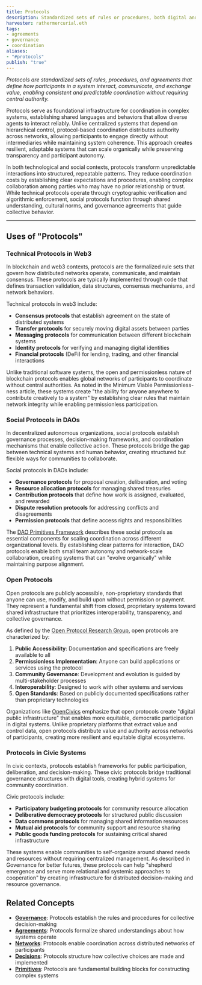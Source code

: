 ```yaml
---
title: Protocols
description: Standardized sets of rules or procedures, both digital and social, that enable coordination, communication, and reliable interaction among participants in decentralized systems.
harvester: rathermercurial.eth 
tags:
- agreements
- governance
- coordination
aliases:
- "#protocols"
publish: "true"
---
```


_Protocols are standardized sets of rules, procedures, and agreements that define how participants in a system interact, communicate, and exchange value, enabling consistent and predictable coordination without requiring central authority._

Protocols serve as foundational infrastructure for coordination in complex systems, establishing shared languages and behaviors that allow diverse agents to interact reliably. Unlike centralized systems that depend on hierarchical control, protocol-based coordination distributes authority across networks, allowing participants to engage directly without intermediaries while maintaining system coherence. This approach creates resilient, adaptable systems that can scale organically while preserving transparency and participant autonomy.

In both technological and social contexts, protocols transform unpredictable interactions into structured, repeatable patterns. They reduce coordination costs by establishing clear expectations and procedures, enabling complex collaboration among parties who may have no prior relationship or trust. While technical protocols operate through cryptographic verification and algorithmic enforcement, social protocols function through shared understanding, cultural norms, and governance agreements that guide collective behavior.

---

## Uses of "Protocols"

### Technical Protocols in Web3

In blockchain and web3 contexts, protocols are the formalized rule sets that govern how distributed networks operate, communicate, and maintain consensus. These protocols are typically implemented through code that defines transaction validation, data structures, consensus mechanisms, and network behaviors.

Technical protocols in web3 include:

- **Consensus protocols** that establish agreement on the state of distributed systems
- **Transfer protocols** for securely moving digital assets between parties
- **Messaging protocols** for communication between different blockchain systems
- **Identity protocols** for verifying and managing digital identities
- **Financial protocols** (DeFi) for lending, trading, and other financial interactions

Unlike traditional software systems, the open and permissionless nature of blockchain protocols enables global networks of participants to coordinate without central authorities. As noted in the Minimum Viable Permissionless-ness article, these systems create "the ability for anyone anywhere to contribute creatively to a system" by establishing clear rules that maintain network integrity while enabling permissionless participation.

### Social Protocols in DAOs

In decentralized autonomous organizations, social protocols establish governance processes, decision-making frameworks, and coordination mechanisms that enable collective action. These protocols bridge the gap between technical systems and human behavior, creating structured but flexible ways for communities to collaborate.

Social protocols in DAOs include:

- **Governance protocols** for proposal creation, deliberation, and voting
- **Resource allocation protocols** for managing shared treasuries
- **Contribution protocols** that define how work is assigned, evaluated, and rewarded
- **Dispute resolution protocols** for addressing conflicts and disagreements
- **Permission protocols** that define access rights and responsibilities

The [DAO Primitives Framework](artifacts/guides/dao-primitives-framework/index.md) describes these social protocols as essential components for scaling coordination across different organizational levels. By establishing clear patterns for interaction, DAO protocols enable both small team autonomy and network-scale collaboration, creating systems that can "evolve organically" while maintaining purpose alignment.

### Open Protocols

Open protocols are publicly accessible, non-proprietary standards that anyone can use, modify, and build upon without permission or payment. They represent a fundamental shift from closed, proprietary systems toward shared infrastructure that prioritizes interoperability, transparency, and collective governance.

As defined by the [Open Protocol Research Group](https://mirror.xyz/openprotocolresearch.eth), open protocols are characterized by:

1. **Public Accessibility**: Documentation and specifications are freely available to all
2. **Permissionless Implementation**: Anyone can build applications or services using the protocol
3. **Community Governance**: Development and evolution is guided by multi-stakeholder processes
4. **Interoperability**: Designed to work with other systems and services
5. **Open Standards**: Based on publicly documented specifications rather than proprietary technologies

Organizations like [OpenCivics](https://www.opencivics.co/) emphasize that open protocols create "digital public infrastructure" that enables more equitable, democratic participation in digital systems. Unlike proprietary platforms that extract value and control data, open protocols distribute value and authority across networks of participants, creating more resilient and equitable digital ecosystems.

### Protocols in Civic Systems

In civic contexts, protocols establish frameworks for public participation, deliberation, and decision-making. These civic protocols bridge traditional governance structures with digital tools, creating hybrid systems for community coordination.

Civic protocols include:

- **Participatory budgeting protocols** for community resource allocation
- **Deliberative democracy protocols** for structured public discussion
- **Data commons protocols** for managing shared information resources
- **Mutual aid protocols** for community support and resource sharing
- **Public goods funding protocols** for sustaining critical shared infrastructure

These systems enable communities to self-organize around shared needs and resources without requiring centralized management. As described in Governance for better futures, these protocols can help "shepherd emergence and serve more relational and systemic approaches to cooperation" by creating infrastructure for distributed decision-making and resource governance.

## Related Concepts

- **[Governance](tags/governance.md)**: Protocols establish the rules and procedures for collective decision-making
- **[Agreements](tags/agreements.md)**: Protocols formalize shared understandings about how systems operate
- **[Networks](tags/networks.md)**: Protocols enable coordination across distributed networks of participants
- **[Decisions](tags/decisions.md)**: Protocols structure how collective choices are made and implemented
- **[Primitives](tags/primitives.md)**: Protocols are fundamental building blocks for constructing complex systems
